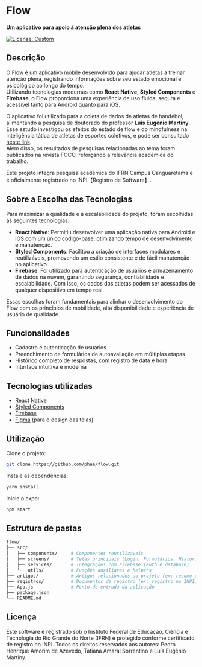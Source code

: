 # Flow

**Um aplicativo para apoio à atenção plena dos atletas**

[![License: Custom](https://img.shields.io/badge/license-Custom-blue.svg)](https://suap.ifrn.edu.br/verificar-documento-externo/)

## Descrição

O Flow é um aplicativo mobile desenvolvido para ajudar atletas a treinar atenção plena, registrando informações sobre seu estado emocional e psicológico ao longo do tempo.  
Utilizando tecnologias modernas como **React Native**, **Styled Components** e **Firebase**, o Flow proporciona uma experiência de uso fluida, segura e acessível tanto para Android quanto para iOS.

O aplicativo foi utilizado para a coleta de dados de atletas de handebol, alimentando a pesquisa de doutorado do professor **Luís Eugênio Martiny**.  
Esse estudo investigou os efeitos do estado de flow e do mindfulness na inteligência tática de atletas de esportes coletivos, e pode ser consultado [neste link](https://estudogeral.uc.pt/handle/10316/117512).  
Além disso, os resultados de pesquisas relacionadas ao tema foram publicados na revista FOCO, reforçando a relevância acadêmica do trabalho.

Este projeto integra pesquisa acadêmica do IFRN Campus Canguaretama e é oficialmente registrado no INPI【Registro de Software】.

## Sobre a Escolha das Tecnologias

Para maximizar a qualidade e a escalabilidade do projeto, foram escolhidas as seguintes tecnologias:

- **React Native**: Permitiu desenvolver uma aplicação nativa para Android e iOS com um único código-base, otimizando tempo de desenvolvimento e manutenção.
- **Styled Components**: Facilitou a criação de interfaces modulares e reutilizáveis, promovendo um estilo consistente e de fácil manutenção no aplicativo.
- **Firebase**: Foi utilizado para autenticação de usuários e armazenamento de dados na nuvem, garantindo segurança, confiabilidade e escalabilidade. Com isso, os dados dos atletas podem ser acessados de qualquer dispositivo em tempo real.

Essas escolhas foram fundamentais para alinhar o desenvolvimento do Flow com os princípios de mobilidade, alta disponibilidade e experiência de usuário de qualidade.

## Funcionalidades

- Cadastro e autenticação de usuários
- Preenchimento de formulários de autoavaliação em múltiplas etapas
- Histórico completo de respostas, com registro de data e hora
- Interface intuitiva e moderna

## Tecnologias utilizadas

- [React Native](https://reactnative.dev/)
- [Styled Components](https://styled-components.com/)
- [Firebase](https://firebase.google.com/)
- [Figma](https://www.figma.com/) (para o design das telas)

## Utilização

Clone o projeto:
```bash
git clone https://github.com/phaa/flow.git
```

Instale as dependências:
```bash
yarn install
```

Inicie o expo:
```bash
npm start
```

## Estrutura de pastas
```bash
flow/
├── src/
│   ├── components/     # Componentes reutilizáveis
│   ├── screens/        # Telas principais (Login, Formulários, Histórico)
│   ├── services/       # Integrações com Firebase (auth e database)
│   └── utils/          # Funções auxiliares e helpers
├── artigos/            # Artigos relacionados ao projeto (ex: resumo da CONGIC)
├── registros/          # Documentos de registro (ex: registro no INPI)
├── App.js              # Ponto de entrada da aplicação
├── package.json
└── README.md
```

## Licença
Este software é registrado sob o Instituto Federal de Educação, Ciência e Tecnologia do Rio Grande do Norte (IFRN) e protegido conforme certificado de registro no INPI.
Todos os direitos reservados aos autores: Pedro Henrique Amorim de Azevedo, Tatiana Amaral Sorrentino e Luís Eugênio Martiny. 
